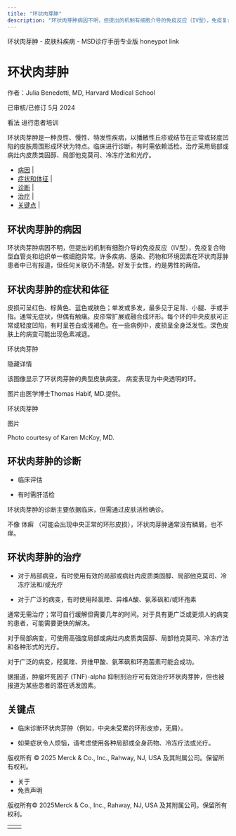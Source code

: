 ```yaml
---
title: "环状肉芽肿"
description: "环状肉芽肿病因不明，但提出的机制有细胞介导的免疫反应（IV型），免疫复合物型血管炎和组织单一核细胞异常。许多疾病、感染、药物和环境因素在环状肉芽肿患者中已有报道，但任何关联仍不清楚。好发于女性，约是男性的两倍。"
---
```


﻿环状肉芽肿 \- 皮肤科疾病 \- MSD诊疗手册专业版 honeypot link

# 环状肉芽肿

作者：Julia Benedetti, MD, Harvard Medical School

已审核/已修订 5月 2024

看法 进行患者培训

环状肉芽肿是一种良性、慢性、特发性疾病，以播散性丘疹或结节在正常或轻度凹陷的皮肤周围形成环状为特点。临床进行诊断，有时需依赖活检。治疗采用局部或病灶内皮质类固醇、局部他克莫司、冷冻疗法和光疗。

- [病因](#病因_v963012_zh) \|
- [症状和体征](#症状和体征_v963016_zh) \|
- [诊断](#诊断_v963019_zh) \|
- [治疗](#治疗_v963022_zh) \|
- [关键点](#关键点_v9126866_zh) \|

## 环状肉芽肿的病因

环状肉芽肿病因不明，但提出的机制有细胞介导的免疫反应（IV型），免疫复合物型血管炎和组织单一核细胞异常。许多疾病、感染、药物和环境因素在环状肉芽肿患者中已有报道，但任何关联仍不清楚。好发于女性，约是男性的两倍。

## 环状肉芽肿的症状和体征

皮损可呈红色、棕黄色、蓝色或肤色；单发或多发，最多见于足背、小腿、手或手指。通常无症状，但偶有触痛。皮疹常扩展或融合成环形。每个环的中央皮肤可正常或轻度凹陷，有时呈苍白或浅褐色。在一些病例中，皮损呈全身泛发性。深色皮肤上的病变可能出现色素减退。

环状肉芽肿



隐藏详情

该图像显示了环状肉芽肿的典型皮肤病变。 病变表现为中央透明的环。

图片由医学博士Thomas Habif, MD.提供。

环状肉芽肿



图片

Photo courtesy of Karen McKoy, MD.

## 环状肉芽肿的诊断

- 临床评估

- 有时需肝活检


环状肉芽肿的诊断主要依据临床，但需通过皮肤活检确诊。

不像 体癣 （可能会出现中央正常的环形皮损），环状肉芽肿通常没有鳞屑，也不痒。

## 环状肉芽肿的治疗

- 对于局部病变，有时使用有效的局部或病灶内皮质类固醇、局部他克莫司、冷冻疗法和/或光疗

- 对于广泛的病变，有时使用羟氯喹、异维A酸、氨苯砜和/或环孢素


通常无需治疗；常可自行缓解但需要几年的时间。对于具有更广泛或更烦人的病变的患者，可能需要更快的解决。

对于局部病变，可使用高强度局部或病灶内皮质类固醇、局部他克莫司、冷冻疗法和各种形式的光疗。

对于广泛的病变，羟氯喹、异维甲酸、氨苯砜和环孢菌素可能会成功。

据报道，肿瘤坏死因子 (TNF)-alpha 抑制剂治疗可有效治疗环状肉芽肿，但也被报道为某些患者的潜在诱发因素。

## 关键点

- 临床诊断环状肉芽肿（例如，中央未受累的环形皮疹，无屑）。

- 如果症状令人烦恼，请考虑使用各种局部或全身药物、冷冻疗法或光疗。




版权所有 © 2025
Merck & Co., Inc., Rahway, NJ, USA 及其附属公司。保留所有权利。

- 关于
- 免责声明

版权所有© 2025Merck & Co., Inc., Rahway, NJ, USA 及其附属公司。保留所有权利。

|     |     |
| --- | --- |
|  |  |